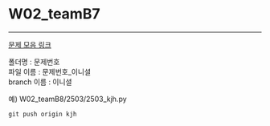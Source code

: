 # W02_teamB7
---
[문제 모음 링크](https://docs.google.com/spreadsheets/d/1H6jOEe-A-zyMi8-0dkuJ9KzRNW77yBpWDwt6JdGEnYo/edit#gid=1701326314)

폴더명 : 문제번호
<br>
파일 이름 : 문제번호_이니셜
<br>
branch 이름 : 이니셜

예)
W02_teamB8/2503/2503_kjh.py

`git push origin kjh`

